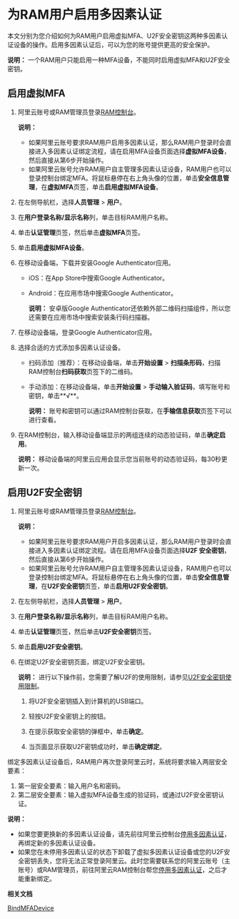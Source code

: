 # 为RAM用户启用多因素认证

本文分别为您介绍如何为RAM用户启用虚拟MFA、U2F安全密钥这两种多因素认证设备的操作。启用多因素认证后，可以为您的账号提供更高的安全保护。

**说明：** 一个RAM用户只能启用一种MFA设备，不能同时启用虚拟MFA和U2F安全密钥。

## 启用虚拟MFA

1.  阿里云账号或RAM管理员登录[RAM控制台](https://ram.console.aliyun.com/)。

    **说明：**

    -   如果阿里云账号要求RAM用户启用多因素认证，那么RAM用户登录时会直接进入多因素认证绑定流程，请在启用MFA设备页面选择**虚拟MFA设备**，然后直接从第6步开始操作。
    -   如果阿里云账号允许RAM用户自主管理多因素认证设备，RAM用户也可以登录控制台绑定MFA。将鼠标悬停在右上角头像的位置，单击**安全信息管理**，在**虚拟MFA**页签，单击**启用虚拟MFA设备**。
2.  在左侧导航栏，选择**人员管理** \> **用户**。

3.  在**用户登录名称/显示名称**列，单击目标RAM用户名称。

4.  单击**认证管理**页签，然后单击**虚拟MFA**页签。

5.  单击**启用虚拟MFA设备**。

6.  在移动设备端，下载并安装Google Authenticator应用。

    -   iOS：在App Store中搜索Google Authenticator。
    -   Android：在应用市场中搜索Google Authenticator。

        **说明：** 安卓版Google Authenticator还依赖外部二维码扫描组件，所以您还需要在应用市场中搜索安装条行码扫描器。

7.  在移动设备端，登录Google Authenticator应用。

8.  选择合适的方式添加多因素认证设备。

    -   扫码添加（推荐）：在移动设备端，单击**开始设置** \> **扫描条形码**，扫描RAM控制台**扫码获取**页签下的二维码。
    -   手动添加：在移动设备端，单击**开始设置** \> **手动输入验证码**，填写账号和密钥，单击**√**。

        **说明：** 账号和密钥可以通过RAM控制台获取，在**手输信息获取**页签下可以进行查看。

9.  在RAM控制台，输入移动设备端显示的两组连续的动态验证码，单击**确定启用**。

    **说明：** 移动设备端的阿里云应用会显示您当前账号的动态验证码，每30秒更新一次。


## 启用U2F安全密钥

1.  阿里云账号或RAM管理员登录[RAM控制台](https://ram.console.aliyun.com/)。

    **说明：**

    -   如果阿里云账号要求RAM用户开启多因素认证，那么RAM用户登录时会直接进入多因素认证绑定流程。请在启用MFA设备页面选择**U2F 安全密钥**，然后直接从第6步开始操作。
    -   如果阿里云账号允许RAM用户自主管理多因素认证设备，RAM用户也可以登录控制台绑定MFA。将鼠标悬停在右上角头像的位置，单击**安全信息管理**，在**U2F安全密钥**页签，单击**启用U2F安全密钥**。
2.  在左侧导航栏，选择**人员管理** \> **用户**。

3.  在**用户登录名称/显示名称**列，单击目标RAM用户名称。

4.  单击**认证管理**页签，然后单击**U2F安全密钥**页签。

5.  单击**启用U2F安全密钥**。

6.  在绑定U2F安全密钥页面，绑定U2F安全密钥。

    **说明：** 进行以下操作前，您需要了解U2F的使用限制，请参见[U2F安全密钥使用限制](/intl.zh-CN/安全设置/安全设置概览.md)。

    1.  将U2F安全密钥插入到计算机的USB端口。

    2.  轻按U2F安全密钥上的按钮。

    3.  在提示获取安全密钥的弹框中，单击**确定**。

    4.  当页面显示获取U2F密钥成功时，单击**确定绑定**。


绑定多因素认证设备后，RAM用户再次登录阿里云时，系统将要求输入两层安全要素：

1.  第一层安全要素：输入用户名和密码。
2.  第二层安全要素：输入虚拟MFA设备生成的验证码，或通过U2F安全密钥认证。

**说明：**

-   如果您要更换新的多因素认证设备，请先前往阿里云控制台[停用多因素认证](/intl.zh-CN/安全设置/多因素认证/为RAM用户停用多因素认证.md)，再绑定新的多因素认证设备。
-   如果您在未停用多因素认证的状态下卸载了虚拟多因素认证设备或您的U2F安全密钥丢失，您将无法正常登录阿里云。此时您需要联系您的阿里云账号（主账号）或RAM管理员，前往阿里云RAM控制台帮您[停用多因素认证](/intl.zh-CN/安全设置/多因素认证/为RAM用户停用多因素认证.md)，之后才能重新绑定。

**相关文档**  


[BindMFADevice](/intl.zh-CN/API参考/API参考（RAM）/用户管理接口/BindMFADevice.md)

